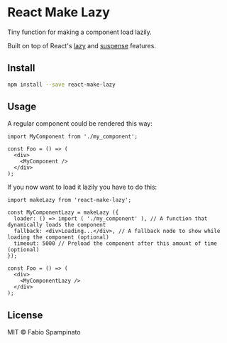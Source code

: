 # React Make Lazy

Tiny function for making a component load lazily.

Built on top of React's [lazy](https://reactjs.org/docs/code-splitting.html#reactlazy) and [suspense](https://reactjs.org/docs/code-splitting.html#suspense) features.

## Install

```sh
npm install --save react-make-lazy
```

## Usage

A regular component could be rendered this way:

```tsx
import MyComponent from './my_component';

const Foo = () => (
  <div>
    <MyComponent />
  </div>
);
```

If you now want to load it lazily you have to do this:

```tsx
import makeLazy from 'react-make-lazy';

const MyComponentLazy = makeLazy ({
  loader: () => import ( './my_component' ), // A function that dynamically loads the component
  fallback: <div>Loading...</div>, // A fallback node to show while loading the component (optional)
  timeout: 5000 // Preload the component after this amount of time (optional)
});

const Foo = () => (
  <div>
    <MyComponentLazy />
  </div>
);
```

## License

MIT © Fabio Spampinato

